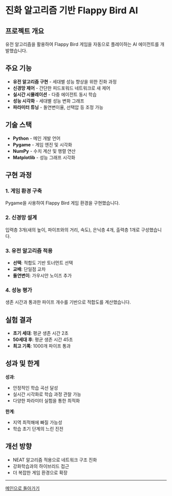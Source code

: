 # 진화 알고리즘 기반 Flappy Bird AI

## 프로젝트 개요

유전 알고리즘을 활용하여 Flappy Bird 게임을 자동으로 플레이하는 AI 에이전트를 개발했습니다.

## 주요 기능

- **유전 알고리즘 구현** - 세대별 성능 향상을 위한 진화 과정
- **신경망 제어** - 간단한 피드포워드 네트워크로 새 제어
- **실시간 시뮬레이션** - 다중 에이전트 동시 학습
- **성능 시각화** - 세대별 성능 변화 그래프
- **파라미터 튜닝** - 돌연변이율, 선택압 등 조정 가능

## 기술 스택

- **Python** - 메인 개발 언어
- **Pygame** - 게임 엔진 및 시각화
- **NumPy** - 수치 계산 및 행렬 연산
- **Matplotlib** - 성능 그래프 시각화

## 구현 과정

### 1. 게임 환경 구축
Pygame을 사용하여 Flappy Bird 게임 환경을 구현했습니다.

### 2. 신경망 설계
입력층 3개(새의 높이, 파이프와의 거리, 속도), 은닉층 4개, 출력층 1개로 구성했습니다.

### 3. 유전 알고리즘 적용
- **선택**: 적합도 기반 토너먼트 선택
- **교배**: 단일점 교차
- **돌연변이**: 가우시안 노이즈 추가

### 4. 성능 평가
생존 시간과 통과한 파이프 개수를 기반으로 적합도를 계산했습니다.

## 실험 결과

- **초기 세대**: 평균 생존 시간 2초
- **50세대 후**: 평균 생존 시간 45초
- **최고 기록**: 1000개 파이프 통과

## 성과 및 한계

**성과**:
- 안정적인 학습 곡선 달성
- 실시간 시각화로 학습 과정 관찰 가능
- 다양한 파라미터 실험을 통한 최적화

**한계**:
- 지역 최적해에 빠질 가능성
- 학습 초기 단계의 느린 진전

## 개선 방향

- NEAT 알고리즘 적용으로 네트워크 구조 진화
- 강화학습과의 하이브리드 접근
- 더 복잡한 게임 환경으로 확장

---

[메인으로 돌아가기](../README.md)
